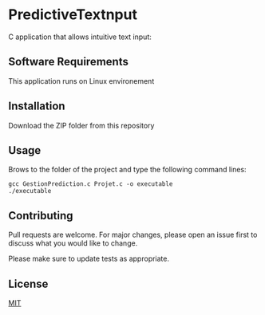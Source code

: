 # PredictiveTextnput

C application that allows intuitive text input:

 
## Software Requirements


This application runs on Linux environement


## Installation
Download the ZIP folder from this repository

## Usage
Brows to the folder of the project and type the following command lines:
```
gcc GestionPrediction.c Projet.c -o executable
./executable

```

## Contributing
Pull requests are welcome. For major changes, please open an issue first to discuss what you would like to change.

Please make sure to update tests as appropriate.

## License
[MIT](https://choosealicense.com/licenses/mit/)









